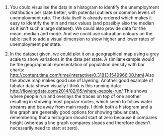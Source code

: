 1. You could visualise the data in a histogram to identify the unemployment distribution per state better, 
with potential outliers or common levels of unemployment rate.  The data itself is already ordered which makes
it easy to identify the min and max values (and possibly also the median as it isn't such a large dataset).
We could also provide data for the mean, median and mode.
And we could use saturation colours on the table itself to add a visual dimension to show higher and lower rates of 
unemployment per state.

2. In the dataset given, we could plot it on a geographical map using a grey scale to show variations in the data per state.
A similar example would be the geographical representation of population density with bar charts:
http://content.time.com/time/interactive/0,31813,1549966,00.html
Also the above map makes good use of layering.
Another good example of tabular data shown visually I think is this running data: http://flowingdata.com/2014/02/05/where-people-run/
This shows where people run and overlays the traces on top of one another resulting in showing most popular routes, 
which seem to follow water streams and be away from main roads.
I think both a histogram and a line graph are generally good options for showing tabular data, remembering that a histogram 
should start at zero because it compares height (whereas a line graph compares slopes and therefore doesn't necessarily 
need to start at zero).
